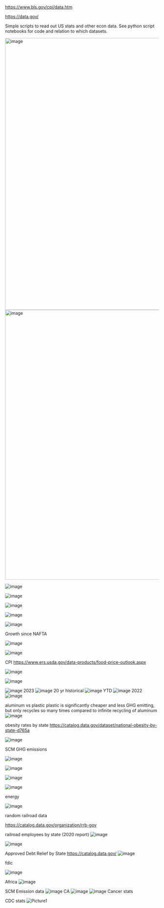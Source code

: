 https://www.bls.gov/cpi/data.htm

https://data.gov/

Simple scripts to read out US stats and other econ data. See python script notebooks for code and relation to which datasets.

<img width="890" alt="image" src="https://github.com/jtb21091/us-stats/assets/60986161/1e5f8298-0ad5-4eb5-8fb2-578b68b323db">

<img width="883" alt="image" src="https://github.com/jtb21091/us-stats/assets/60986161/d26579c5-6427-43b4-803a-902b92cacf7a">

![image](https://github.com/jtb21091/us-stats/assets/60986161/8911a690-7460-4b81-a323-83e94beca952)

![image](https://github.com/jtb21091/us-stats/assets/60986161/5078d222-97c9-4125-bc47-979c876eccc5)

![image](https://github.com/jtb21091/us-stats/assets/60986161/317ad8fc-859b-4ab8-a07d-dd6380e49cd6)

![image](https://github.com/jtb21091/us-stats/assets/60986161/13f6967e-ad70-4caf-8462-c689a74edaa1)

![image](https://github.com/jtb21091/us-stats/assets/60986161/8ee218c4-c7b6-4b9a-b83a-ba15b0a0d430)


Growth since NAFTA

![image](https://github.com/jtb21091/us-stats/assets/60986161/d0bd1919-5682-49af-a18d-242b5f2ed24b)

![image](https://github.com/jtb21091/us-stats/assets/60986161/abbd5c8b-0e04-452f-b1f1-cf0d2e0b06cb)

CPI https://www.ers.usda.gov/data-products/food-price-outlook.aspx

![image](https://github.com/jtb21091/econdata/assets/60986161/eb6dc679-f4ec-40d7-9189-7be306967f0e)

![image](https://github.com/jtb21091/econdata/assets/60986161/5fe4abcb-f331-43de-b519-d590b5fc206a)

![image](https://github.com/jtb21091/econdata/assets/60986161/211ae6aa-fbfa-47d0-91ed-31579a9b46ff)
2023
![image](https://github.com/jtb21091/econdata/assets/60986161/8056b598-1b51-478a-a2e5-ff91afe96f5b)
20 yr historical
![image](https://github.com/jtb21091/econdata/assets/60986161/7ac725cc-e717-4852-b345-d64904254a1b)
YTD
![image](https://github.com/jtb21091/econdata/assets/60986161/4cac6dda-dfd4-4e94-bfb4-c005404a04aa)
2022
![image](https://github.com/jtb21091/econdata/assets/60986161/d8d5359a-4921-4608-85d1-d64757b1c29f)

aluminum vs plastic
plastic is significantly cheaper and less GHG emitting, but only recycles so many times compared to infinite recycling of aluminum
![image](https://github.com/jtb21091/econdata/assets/60986161/ca4ea433-d4a6-4b00-a64d-86dde01ff2b1)

obesity rates by state https://catalog.data.gov/dataset/national-obesity-by-state-d765a

![image](https://github.com/jtb21091/econdata/assets/60986161/31e87fcf-7c0a-47e4-b476-4514c9e06c00)

SCM GHG emissions

![image](https://github.com/jtb21091/econdata/assets/60986161/3dfb880a-f0fb-4a79-abbc-a22c89a44a37)

![image](https://github.com/jtb21091/econdata/assets/60986161/1b2ed114-bc6e-46d5-a494-146d51911f79)

![image](https://github.com/jtb21091/econdata/assets/60986161/360fc149-c2b8-4d8e-b644-8181649c7e18)

![image](https://github.com/jtb21091/econdata/assets/60986161/bb53a6ca-327c-4ff8-ad43-7ebdda8129bf)

energy

![image](https://github.com/jtb21091/econdata/assets/60986161/5ec0ea57-510b-4aab-a485-0b4b38219f75)

random railroad data

https://catalog.data.gov/organization/rrb-gov

railroad employees by state (2020 report)
![image](https://github.com/jtb21091/econdata/assets/60986161/2d997bf9-810e-4338-8db9-425fdd43b2cf)

![image](https://github.com/jtb21091/econdata/assets/60986161/add8365c-a795-4ee8-97f8-b10e414b0206)

Approved Debt Relief by State https://catalog.data.gov/
![image](https://github.com/jtb21091/econdata/assets/60986161/be976a6e-51cd-4010-985a-3e4fb8314b1b)


fdic

![image](https://github.com/jtb21091/econdata/assets/60986161/91e1158d-d3de-4e46-a737-058f5d9fc519)

Africa
![image](https://github.com/jtb21091/econdata/assets/60986161/1cd69056-28fc-4c82-bd94-12fa37b3dce2)

SCM Emission data
![image](https://github.com/jtb21091/econdata/assets/60986161/4993193e-476f-465c-8275-02c84ce80edc)
CA
![image](https://github.com/jtb21091/econdata/assets/60986161/6876b112-d842-4204-be8f-bc0cac4ae871)
![image](https://github.com/jtb21091/econdata/assets/60986161/3f09565a-1b77-48a1-a0c9-1d6a79b5a78c)
Cancer stats

CDC stats
![Picture1](https://github.com/jtb21091/econdata/assets/60986161/f5ecf572-254a-4a3a-8b4a-0c2048b2c066)

